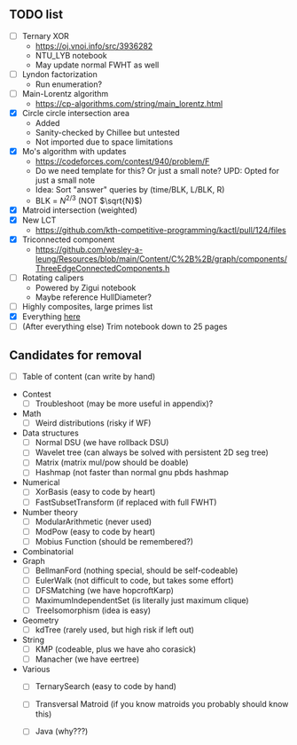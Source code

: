 ## TODO list

- [ ] Ternary XOR
	- https://oj.vnoi.info/src/3936282
	- NTU_LYB notebook
	- May update normal FWHT as well
- [ ] Lyndon factorization
	- Run enumeration?
- [ ] Main-Lorentz algorithm
	- https://cp-algorithms.com/string/main_lorentz.html
- [X] Circle circle intersection area
	- Added
	- Sanity-checked by Chillee but untested
	- Not imported due to space limitations
- [X] Mo's algorithm with updates
	- https://codeforces.com/contest/940/problem/F
	- Do we need template for this? Or just a small note? UPD: Opted for just a small note
	- Idea: Sort "answer" queries by (time/BLK, L/BLK, R)
	- BLK = $N^{2/3}$ (NOT $\sqrt{N}$)
- [X] Matroid intersection (weighted) 
- [X] New LCT
	- https://github.com/kth-competitive-programming/kactl/pull/124/files
- [X] Triconnected component
	- https://github.com/wesley-a-leung/Resources/blob/main/Content/C%2B%2B/graph/components/ThreeEdgeConnectedComponents.h
- [ ] Rotating calipers
	- Powered by Zigui notebook
	- Maybe reference HullDiameter?
- [ ] Highly composites, large primes list
- [X] Everything [here](https://judge.yosupo.jp/submissions?problem=&user=hieplpvip&status=&lang=&order=-id&page=0&pagesize=100)
- [ ] (After everything else) Trim notebook down to 25 pages

## Candidates for removal

- [ ] Table of content (can write by hand)
- Contest
	- [ ] Troubleshoot (may be more useful in appendix)?
- Math
	- [ ] Weird distributions (risky if WF)
- Data structures
	- [ ] Normal DSU (we have rollback DSU)
	- [ ] Wavelet tree (can always be solved with persistent 2D seg tree)
	- [ ] Matrix (matrix mul/pow should be doable)
	- [ ] Hashmap (not faster than normal gnu pbds hashmap
- Numerical
	- [ ] XorBasis (easy to code by heart)
	- [ ] FastSubsetTransform (if replaced with full FWHT)
- Number theory
	- [ ] ModularArithmetic (never used)
	- [ ] ModPow (easy to code by heart)
	- [ ] Mobius Function (should be remembered?)
- Combinatorial
- Graph
	- [ ] BellmanFord (nothing special, should be self-codeable)
	- [ ] EulerWalk (not difficult to code, but takes some effort)
 	- [ ] DFSMatching (we have hopcroftKarp)
	- [ ] MaximumIndependentSet (is literally just maximum clique)
	- [ ] TreeIsomorphism (idea is easy)
- Geometry
	- [ ] kdTree (rarely used, but high risk if left out)
- String
	- [ ] KMP (codeable, plus we have aho corasick)
	- [ ] Manacher	(we have eertree)
- Various
	- [ ] TernarySearch (easy to code by hand)
	- [ ] Transversal Matroid (if you know matroids you probably should know this)
	- [ ] Java (why???)


